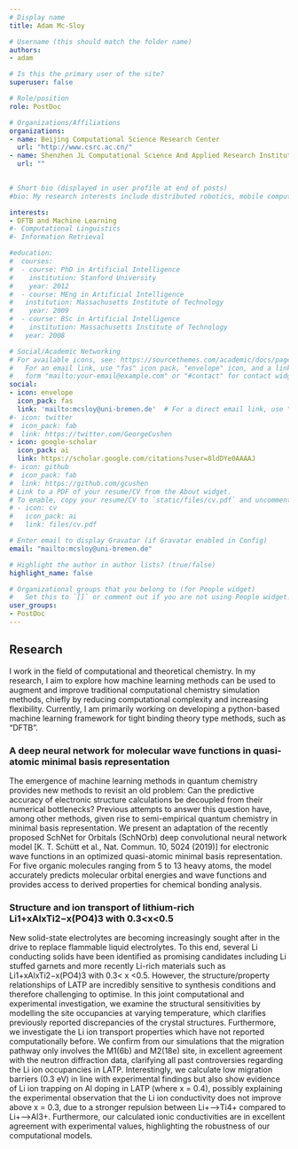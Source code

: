 ```yaml
---
# Display name
title: Adam Mc-Sloy

# Username (this should match the folder name)
authors:
- adam

# Is this the primary user of the site?
superuser: false

# Role/position
role: PostDoc

# Organizations/Affiliations
organizations:
- name: Beijing Computational Science Research Center
  url: "http://www.csrc.ac.cn/"
- name: Shenzhen JL Computational Science And Applied Research Institute
  url: ""
  

# Short bio (displayed in user profile at end of posts)
#bio: My research interests include distributed robotics, mobile computing and programmable matter.

interests:
- DFTB and Machine Learning
#- Computational Linguistics
#- Information Retrieval

#education:
#  courses:
#  - course: PhD in Artificial Intelligence
#    institution: Stanford University
#    year: 2012
#  - course: MEng in Artificial Intelligence
#   institution: Massachusetts Institute of Technology
#    year: 2009
#  - course: BSc in Artificial Intelligence
#    institution: Massachusetts Institute of Technology
#   year: 2008

# Social/Academic Networking
# For available icons, see: https://sourcethemes.com/academic/docs/page-builder/#icons
#   For an email link, use "fas" icon pack, "envelope" icon, and a link in the
#   form "mailto:your-email@example.com" or "#contact" for contact widget.
social:
- icon: envelope
  icon_pack: fas
  link: 'mailto:mcsloy@uni-bremen.de'  # For a direct email link, use "mailto:test@example.org".
#- icon: twitter
#  icon_pack: fab
#  link: https://twitter.com/GeorgeCushen
- icon: google-scholar
  icon_pack: ai
  link: https://scholar.google.com/citations?user=8ldDYe0AAAAJ
#- icon: github
#  icon_pack: fab
#  link: https://github.com/gcushen
# Link to a PDF of your resume/CV from the About widget.
# To enable, copy your resume/CV to `static/files/cv.pdf` and uncomment the lines below.
# - icon: cv
#   icon_pack: ai
#   link: files/cv.pdf

# Enter email to display Gravatar (if Gravatar enabled in Config)
email: "mailto:mcsloy@uni-bremen.de"

# Highlight the author in author lists? (true/false)
highlight_name: false

# Organizational groups that you belong to (for People widget)
#   Set this to `[]` or comment out if you are not using People widget.
user_groups:
- PostDoc
---
```


## Research 
I work in the field of computational and theoretical chemistry. In my research, I aim to explore how machine learning methods can be used to augment and improve traditional computational chemistry simulation methods, chiefly by reducing computational complexity and increasing flexibility.  Currently, I am primarily working on developing a python-based machine learning framework for tight binding theory type methods, such as “DFTB”.

### A deep neural network for molecular wave functions in quasi-atomic minimal basis representation 

The emergence of machine learning methods in quantum chemistry provides new methods to revisit an old problem: Can the predictive accuracy of electronic structure calculations be decoupled from their numerical bottlenecks? Previous attempts to answer this question have, among other methods, given rise to semi-empirical quantum chemistry in minimal basis representation. We present an adaptation of the recently proposed SchNet for Orbitals (SchNOrb) deep convolutional neural network model [K. T. Schütt et al., Nat. Commun. 10, 5024 (2019)] for electronic wave functions in an optimized quasi-atomic minimal basis representation. For five organic molecules ranging from 5 to 13 heavy atoms, the model accurately predicts molecular orbital energies and wave functions and provides access to derived properties for chemical bonding analysis. 


### Structure and ion transport of lithium-rich Li1+xAlxTi2−x(PO4)3 with 0.3<x<0.5

New solid-state electrolytes are becoming increasingly sought after in the drive to replace flammable liquid electrolytes. To this end, several Li conducting solids have been identified as promising candidates including Li stuffed garnets and more recently Li-rich materials such as Li1+xAlxTi2−x(PO4)3 with 0.3< x <0.5. However, the structure/property relationships of LATP are incredibly sensitive to synthesis conditions and therefore challenging to optimise. In this joint computational and experimental investigation, we examine the structural sensitivities by modelling the site occupancies at varying temperature, which clarifies previously reported discrepancies of the crystal structures. Furthermore, we investigate the Li ion transport properties which have not reported computationally before. We confirm from our simulations that the migration pathway only involves the M1(6b) and M2(18e) site, in excellent agreement with the neutron diffraction data, clarifying all past controversies regarding the Li ion occupancies in LATP. Interestingly, we calculate low migration barriers (0.3 eV) in line with experimental findings but also show evidence of Li ion trapping on Al doping in LATP (where x = 0.4), possibly explaining the experimental observation that the Li ion conductivity does not improve above x = 0.3, due to a stronger repulsion between Li+–>Ti4+ compared to Li+–>Al3+. Furthermore, our calculated ionic conductivities are in excellent agreement with experimental values, highlighting the robustness of our computational models.




